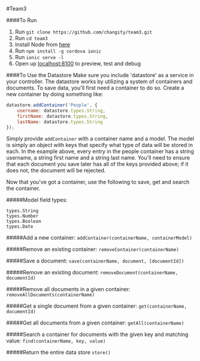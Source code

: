 #Team3

####To Run

1. Run `git clone https://github.com/changity/team3.git`
2. Run `cd team3`
3. Install Node from [here](https://nodejs.org/en/)
4. Run `npm install -g cordova ionic`
5. Run `ionic serve -l`
6. Open up [localhost:8100](http://localhost:8100) to preview, test and debug

####To Use the Datastore
Make sure you include 'datastore' as a service in your controller. The datastore works by utilizing a system of containers and documents. To save data, you'll first need a container to do so. Create a new container by doing something like:

```javascript
datastore.addContainer('People', {
	username: datastore.types.String,
	firstName: datastore.types.String,
	lastName: datastore.types.String
});
```

Simply provide `addContainer` with a container name and a model. The model is simply an object with keys that specify what type of data will be stored in each. In the example above, every entry in the people container has a string username, a string first name and a string last name. You'll need to ensure that each document you save later has all of the keys provided above; if it does not, the document will be rejected.

Now that you've got a container, use the following to save, get and search the container.

#####Model field types:
```
types.String
types.Number
types.Boolean
types.Date
```

#####Add a new container:
`addContainer(containerName, containerModel)`

#####Remove an existing container:
`removeContainer(containerName)`

#####Save a document:
`save(containerName, document, [documentId])`

#####Remove an existing document:
`removeDocument(containerName, documentId)`

#####Remove all documents in a given container:
`removeAllDocuments(containerName)`

#####Get a single document from a given container:
`get(containerName, documentId)`

#####Get all documents from a given container:
`getAll(containerName)`

#####Search a container for documents with the given key and matching value:
`find(containerName, key, value)`

#####Return the entire data store
`store()`